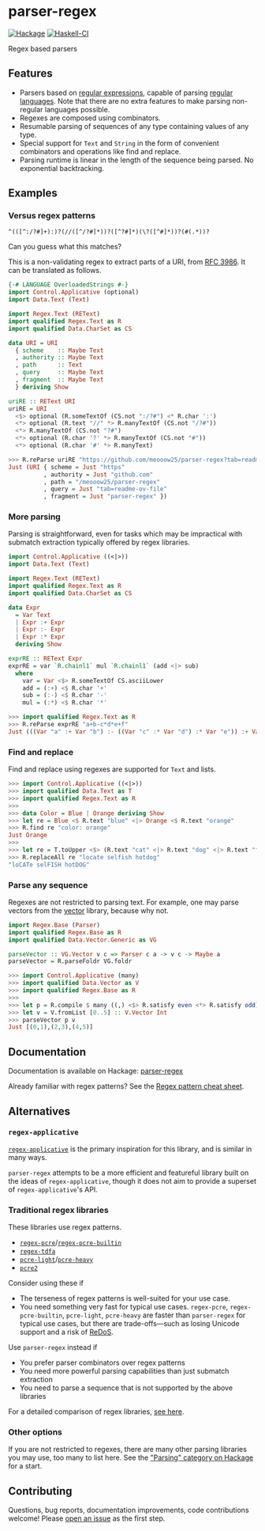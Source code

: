 # parser-regex

[![Hackage](https://img.shields.io/hackage/v/parser-regex?logo=haskell&color=blue)](https://hackage.haskell.org/package/parser-regex)
[![Haskell-CI](https://github.com/meooow25/parser-regex/actions/workflows/haskell-ci.yml/badge.svg)](https://github.com/meooow25/parser-regex/actions/workflows/haskell-ci.yml)

Regex based parsers

## Features

* Parsers based on [regular expressions](https://en.wikipedia.org/wiki/Regular_expression),
  capable of parsing [regular languages](https://en.wikipedia.org/wiki/Regular_language).
  Note that there are no extra features to make parsing non-regular languages
  possible.
* Regexes are composed using combinators.
* Resumable parsing of sequences of any type containing values of any type.
* Special support for `Text` and `String` in the form of convenient combinators
  and operations like find and replace.
* Parsing runtime is linear in the length of the sequence being parsed. No
  exponential backtracking.

## Examples

### Versus regex patterns

```
^(([^:/?#]+):)?(//([^/?#]*))?([^?#]*)(\?([^#]*))?(#(.*))?
```

Can you guess what this matches?

This is a non-validating regex to extract parts of a URI, from
[RFC 3986](https://datatracker.ietf.org/doc/html/rfc3986#appendix-B). It can
be translated as follows.

```hs
{-# LANGUAGE OverloadedStrings #-}
import Control.Applicative (optional)
import Data.Text (Text)

import Regex.Text (REText)
import qualified Regex.Text as R
import qualified Data.CharSet as CS

data URI = URI
  { scheme    :: Maybe Text
  , authority :: Maybe Text
  , path      :: Text
  , query     :: Maybe Text
  , fragment  :: Maybe Text
  } deriving Show

uriRE :: REText URI
uriRE = URI
  <$> optional (R.someTextOf (CS.not ":/?#") <* R.char ':')
  <*> optional (R.text "//" *> R.manyTextOf (CS.not "/?#"))
  <*> R.manyTextOf (CS.not "?#")
  <*> optional (R.char '?' *> R.manyTextOf (CS.not "#"))
  <*> optional (R.char '#' *> R.manyText)
```
```hs
>>> R.reParse uriRE "https://github.com/meooow25/parser-regex?tab=readme-ov-file#parser-regex"
Just (URI { scheme = Just "https"
          , authority = Just "github.com"
          , path = "/meooow25/parser-regex"
          , query = Just "tab=readme-ov-file"
          , fragment = Just "parser-regex" })
```

### More parsing

Parsing is straightforward, even for tasks which may be impractical with
submatch extraction typically offered by regex libraries.

```hs
import Control.Applicative ((<|>))
import Data.Text (Text)

import Regex.Text (REText)
import qualified Regex.Text as R
import qualified Data.CharSet as CS

data Expr
  = Var Text
  | Expr :+ Expr
  | Expr :- Expr
  | Expr :* Expr
  deriving Show

exprRE :: REText Expr
exprRE = var `R.chainl1` mul `R.chainl1` (add <|> sub)
  where
    var = Var <$> R.someTextOf CS.asciiLower
    add = (:+) <$ R.char '+'
    sub = (:-) <$ R.char '-'
    mul = (:*) <$ R.char '*'
```
```hs
>>> import qualified Regex.Text as R
>>> R.reParse exprRE "a+b-c*d*e+f"
Just (((Var "a" :+ Var "b") :- ((Var "c" :* Var "d") :* Var "e")) :+ Var "f")
```

### Find and replace

Find and replace using regexes are supported for `Text` and lists.

```hs
>>> import Control.Applicative ((<|>))
>>> import qualified Data.Text as T
>>> import qualified Regex.Text as R
>>>
>>> data Color = Blue | Orange deriving Show
>>> let re = Blue <$ R.text "blue" <|> Orange <$ R.text "orange"
>>> R.find re "color: orange"
Just Orange
>>>
>>> let re = T.toUpper <$> (R.text "cat" <|> R.text "dog" <|> R.text "fish")
>>> R.replaceAll re "locate selfish hotdog"
"loCATe selFISH hotDOG"
```

### Parse any sequence

Regexes are not restricted to parsing text. For example, one may parse vectors
from the [vector](https://hackage.haskell.org/package/vector) library, because
why not.

```hs
import Regex.Base (Parser)
import qualified Regex.Base as R
import qualified Data.Vector.Generic as VG

parseVector :: VG.Vector v c => Parser c a -> v c -> Maybe a
parseVector = R.parseFoldr VG.foldr
```
```hs
>>> import Control.Applicative (many)
>>> import qualified Data.Vector as V
>>> import qualified Regex.Base as R
>>>
>>> let p = R.compile $ many ((,) <$> R.satisfy even <*> R.satisfy odd)
>>> let v = V.fromList [0..5] :: V.Vector Int
>>> parseVector p v
Just [(0,1),(2,3),(4,5)]
```

## Documentation

Documentation is available on Hackage:
[parser-regex](https://hackage.haskell.org/package/parser-regex)

Already familiar with regex patterns? See the
[Regex pattern cheat sheet](https://github.com/meooow25/parser-regex/wiki/Regex-pattern-cheat-sheet).

## Alternatives

### `regex-applicative`

[`regex-applicative`](https://hackage.haskell.org/package/regex-applicative) is
the primary inspiration for this library, and is similar in many ways.

`parser-regex` attempts to be a more efficient and featureful library built on
the ideas of `regex-applicative`, though it does not aim to provide a superset
of `regex-applicative`'s API.

### Traditional regex libraries

These libraries use regex patterns.

* [`regex-pcre`](https://hackage.haskell.org/package/regex-pcre)/[`regex-pcre-builtin`](https://hackage.haskell.org/package/regex-pcre-builtin)
* [`regex-tdfa`](https://hackage.haskell.org/package/regex-tdfa)
* [`pcre-light`](https://hackage.haskell.org/package/pcre-light)/[`pcre-heavy`](https://hackage.haskell.org/package/pcre-heavy)
* [`pcre2`](https://hackage.haskell.org/package/pcre2)

Consider using these if

* The terseness of regex patterns is well-suited for your use case.
* You need something very fast for typical use cases. `regex-pcre`,
  `regex-pcre-builtin`, `pcre-light`, `pcre-heavy` are faster than
  `parser-regex` for typical use cases, but there are trade-offs—such as losing
  Unicode support and a risk of [ReDoS](https://en.wikipedia.org/wiki/ReDoS).

Use `parser-regex` instead if

* You prefer parser combinators over regex patterns
* You need more powerful parsing capabilities than just submatch extraction
* You need to parse a sequence that is not supported by the above libraries

For a detailed comparison of regex libraries,
[see here](https://github.com/meooow25/parser-regex/tree/master/bench).

### Other options

If you are not restricted to regexes, there are many other parsing libraries you
may use, too many to list here. See the
["Parsing" category on Hackage](https://hackage.haskell.org/packages/#cat:Parsing)
for a start.

## Contributing

Questions, bug reports, documentation improvements, code contributions welcome!
Please [open an issue](https://github.com/meooow25/parser-regex/issues) as the
first step.
